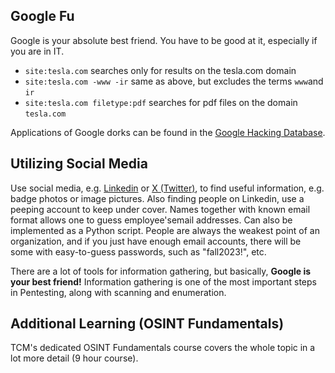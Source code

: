 ## Google Fu

Google is your absolute best friend. You have to be good at it, especially if
you are in IT.

* `site:tesla.com` searches only for results on the tesla.com domain
* `site:tesla.com -www -ir` same as above, but excludes the terms `www`and `ir`
* `site:tesla.com filetype:pdf` searches for pdf files on the domain `tesla.com`

Applications of Google dorks can be found in the
[Google Hacking Database](https://www.exploit-db.com/google-hacking-database).



## Utilizing Social Media

Use social media, e.g. [Linkedin](https://www.linkedin.com) or
[X (Twitter)](https://x.com/), to find useful information, e.g. badge photos or
image pictures. Also finding people on Linkedin, use a peeping account to keep
under cover. Names together with known email format allows one to guess
employee'semail addresses. Can also be implemented as a Python
script. People are always the weakest point of an organization, and if you just
have enough email accounts, there will be some with easy-to-guess passwords,
such as "fall2023!", etc.

There are a lot of tools for information gathering, but basically, **Google is
your best friend!** Information gathering is one of the most important steps in
Pentesting, along with scanning and enumeration.



## Additional Learning (OSINT Fundamentals)

TCM's dedicated OSINT Fundamentals course covers the whole topic in a lot more
detail (9 hour course).
